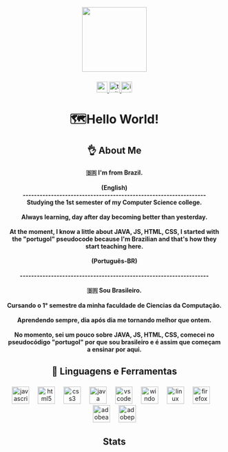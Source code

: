 <div align="center">
  <img height="150" src="https://media3.giphy.com/media/du3J3cXyzhj75IOgvA/giphy.gif?cid=ecf05e47huu8sa1ia0ue2ceedbz0s508pz5a0kjor8tnlmdx&ep=v1_gifs_search&rid=giphy.gif&ct=g"  />
</div>

###

<div align="center">
  <a href="https://www.youtube.com/@godsuil " target="_blank">
    <img src="https://img.shields.io/static/v1?message=Youtube&logo=youtube&label=&color=FF0000&logoColor=white&labelColor=&style=for-the-badge" height="25" alt="youtube logo"  />
  </a>
  <a href="https://twitter.com/ssuilszV" target="_blank">
    <img src="https://img.shields.io/static/v1?message=Twitter&logo=twitter&label=&color=1DA1F2&logoColor=white&labelColor=&style=for-the-badge" height="25" alt="twitter logo"  />
  </a>
  <a href="https://www.instagram.com/louis.httpsz/" target="_blank">
    <img src="https://img.shields.io/static/v1?message=Instagram&logo=instagram&label=&color=E4405F&logoColor=white&labelColor=&style=for-the-badge" height="25" alt="instagram logo"  />
  </a>
</div>

###

<h1 align="center">🗺️Hello World!</h1>

###

<h2 align="center">👌 About Me</h2>

###

<h4 align="center">🇧🇷 I'm from Brazil.<br><br>(English)<br>-----------------------------------------------------------------<br>Studying the 1st semester of my Computer Science college.<br><br>Always learning, day after day becoming better than yesterday.<br><br>At the moment, I know a little about JAVA, JS, HTML, CSS, I started with the "portugol" pseudocode because I'm Brazilian and that's how they start teaching here.<br><br>(Português-BR)<br><br>-------------------------------------------------------------------<br><br>🇧🇷 Sou Brasileiro.<br><br>Cursando o 1° semestre da minha faculdade de Ciencias da Computação.<br><br>Aprendendo sempre, dia após dia me tornando melhor que ontem.<br><br>No momento, sei um pouco sobre JAVA, JS, HTML, CSS, comecei no pseudocódigo "portugol" por que sou brasileiro e é assim que começam a ensinar por aqui.</h4>

###

<h2 align="center">👾 Linguagens e Ferramentas</h2>

###

<div align="center">
  <img src="https://skillicons.dev/icons?i=js" height="40" alt="javascript logo"  />
  <img width="12" />
  <img src="https://skillicons.dev/icons?i=html" height="40" alt="html5 logo"  />
  <img width="12" />
  <img src="https://skillicons.dev/icons?i=css" height="40" alt="css3 logo"  />
  <img width="12" />
  <img src="https://skillicons.dev/icons?i=java" height="40" alt="java logo"  />
  <img width="12" />
  <img src="https://cdn.jsdelivr.net/gh/devicons/devicon/icons/vscode/vscode-original.svg" height="40" alt="vscode logo"  />
  <img width="12" />
  <img src="https://cdn.simpleicons.org/windows/0078D6" height="40" alt="windows8 logo"  />
  <img width="12" />
  <img src="https://cdn.jsdelivr.net/gh/devicons/devicon/icons/linux/linux-original.svg" height="40" alt="linux logo"  />
  <img width="12" />
  <img src="https://cdn.simpleicons.org/firefox/FF7139" height="40" alt="firefox logo"  />
  <img width="12" />
  <img src="https://skillicons.dev/icons?i=ae" height="40" alt="adobeaftereffects logo"  />
  <img width="12" />
  <img src="https://skillicons.dev/icons?i=pr" height="40" alt="adobepremierepro logo"  />
</div>

###

<h2 align="center">Stats</h2>

###
